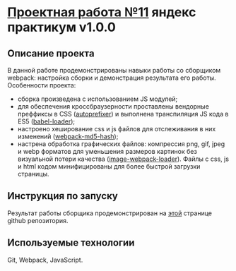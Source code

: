# [Проектная работа №11](http://yagushevskij.github.io/sprint-11/) яндекс практикум v1.0.0

## Описание проекта
В данной работе продемонстрированы навыки работы со сборщиком webpack: настройка сборки и демонстрация результата его работы.
Особенности проекта:
- сборка произведена с использованием JS модулей;
- для обеспечения кроссбраузерности проставлены вендорные преффиксы в CSS ([autoprefixer](https://www.npmjs.com/package/autoprefixer)) и выполнена транспиляция JS кода в ES5 ([babel-loader](https://www.npmjs.com/package/babel-loader));
- настроено хеширование css и js файлов для отслеживания в них изменений ([webpack-md5-hash](https://www.npmjs.com/package/webpack-md5-hash));
- настрена обработка графических файлов: компрессия png, gif, jpeg и webp форматов для уменьшения размеров картинок без визуальной потери качества ([image-webpack-loader](https://www.npmjs.com/package/image-webpack-loader)).
Файлы с css, js и html кодом минифицированы для более быстрой загрузки страницы.

## Инструкция по запуску
Результат работы сборщика продемонстрирован на [этой](http://yagushevskij.github.io/sprint-11/) странице github репозитория.

## Используемые технологии
Git, Webpack, JavaScript.